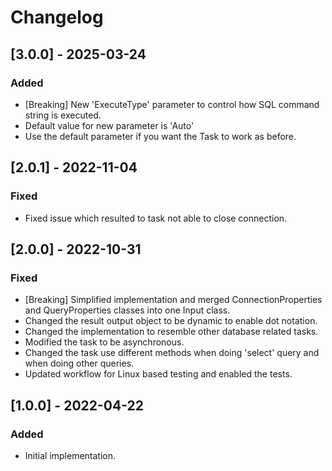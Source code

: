 # Changelog

## [3.0.0] - 2025-03-24
### Added
- [Breaking] New 'ExecuteType' parameter to control how SQL command string is executed.
- Default value for new parameter is 'Auto'
- Use the default parameter if you want the Task to work as before.

## [2.0.1] - 2022-11-04
### Fixed
- Fixed issue which resulted to task not able to close connection.

## [2.0.0] - 2022-10-31
### Fixed
- [Breaking] Simplified implementation and merged ConnectionProperties and QueryProperties classes into one Input class.
- Changed the result output object to be dynamic to enable dot notation.
- Changed the implementation to resemble other database related tasks.
- Modified the task to be asynchronous.
- Changed the task use different methods when doing 'select' query and when doing other queries.
- Updated workflow for Linux based testing and enabled the tests.

## [1.0.0] - 2022-04-22
### Added
- Initial implementation.
